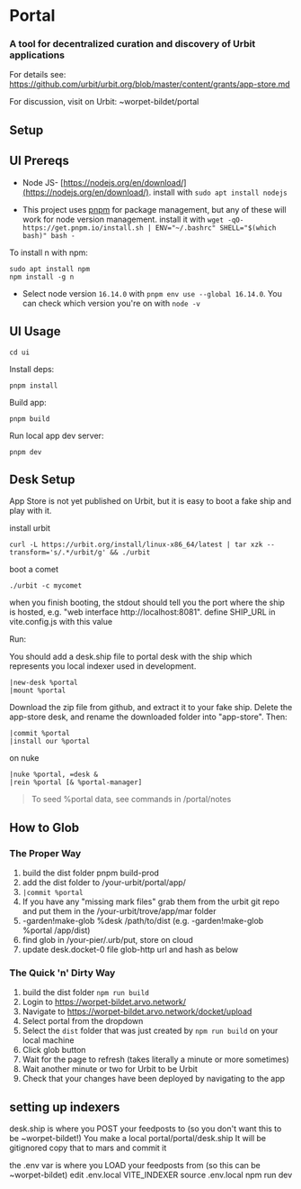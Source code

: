 # Portal

### A tool for decentralized curation and discovery of Urbit applications

For details see:
https://github.com/urbit/urbit.org/blob/master/content/grants/app-store.md

For discussion, visit on Urbit:
~worpet-bildet/portal

## Setup

## UI Prereqs

- Node JS- [https://nodejs.org/en/download/](https://nodejs.org/en/download/). install with `sudo apt install nodejs`

- This project uses [pnpm](https://github.com/pnpm/pnpm) for package management, but any of these will work for node version management. install it with `wget -qO- https://get.pnpm.io/install.sh | ENV="~/.bashrc" SHELL="$(which bash)" bash -`

To install n with npm:

  ```
  sudo apt install npm
  npm install -g n
  ```

- Select node version `16.14.0` with `pnpm env use --global 16.14.0`. You can check which version you're on with `node -v`

## UI Usage

```
cd ui
```

Install deps:

```
pnpm install
```

Build app:

```
pnpm build
```

Run local app dev server:

```
pnpm dev
```


## Desk Setup

App Store is not yet published on Urbit, but it is easy to boot a fake ship and play with it.

install urbit

`curl -L https://urbit.org/install/linux-x86_64/latest | tar xzk --transform='s/.*/urbit/g' && ./urbit`

boot a comet

`./urbit -c mycomet`

when you finish booting, the stdout should tell you the port where the ship is hosted, e.g. "web interface http://localhost:8081". define SHIP_URL in vite.config.js with this value

Run:

You should add a desk.ship file to portal desk with the ship which represents you local indexer used in development.

```
|new-desk %portal
|mount %portal
```

Download the zip file from github, and extract it to your fake ship. Delete the app-store desk, and rename the downloaded folder into "app-store". Then:

```
|commit %portal
|install our %portal
```

on nuke

```
|nuke %portal, =desk &
|rein %portal [& %portal-manager]
```

> To seed %portal data, see commands in /portal/notes

## How to Glob

### The Proper Way

1. build the dist folder pnpm build-prod
2. add the dist folder to /your-urbit/portal/app/
3. `|commit %portal`
4. If you have any "missing mark files" grab them from the urbit git repo and put them in the /your-urbit/trove/app/mar folder
5. -garden!make-glob %desk /path/to/dist (e.g. -garden!make-glob %portal /app/dist)
6. find glob in /your-pier/.urb/put, store on cloud
7. update desk.docket-0 file glob-http url and hash as below

### The Quick 'n' Dirty Way

1. build the dist folder `npm run build`
2. Login to https://worpet-bildet.arvo.network/
3. Navigate to https://worpet-bildet.arvo.network/docket/upload
4. Select portal from the dropdown
5. Select the `dist` folder that was just created by `npm run build` on your local machine
6. Click glob button
7. Wait for the page to refresh (takes literally a minute or more sometimes)
8. Wait another minute or two for Urbit to be Urbit
9. Check that your changes have been deployed by navigating to the app

## setting up indexers

desk.ship is where you POST your feedposts to (so you don't want this to be ~worpet-bildet!)
You make a local portal/portal/desk.ship
It will be gitignored
copy that to mars and commit it

the .env var is where you LOAD your feedposts from (so this can be ~worpet-bildet)
edit .env.local VITE_INDEXER
source .env.local
npm run dev

